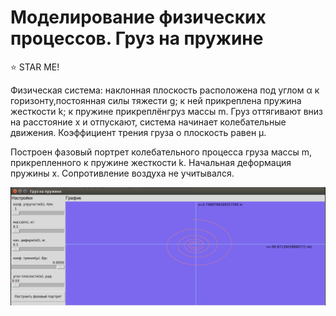# Моделирование физических процессов. Груз на пружине

:star: STAR ME!

Физическая система: наклонная плоскость расположена под углом α к горизонту,постоянная силы тяжести g; к ней прикреплена пружина жесткости k; к пружине прикреплёнгруз массы m. Груз оттягивают вниз на расстояние x и отпускают, система начинает колебательные движения. Коэффициент трения груза о плоскость равен μ.

Построен фазовый портрет колебательного процесса груза массы m, прикрепленного к пружине жесткости k. Начальная деформация пружины x. Сопротивление воздуха не учитывался.

![Image](https://github.com/BeautifulDirt/phase_portrait/raw/master/phase_portrait.png)
